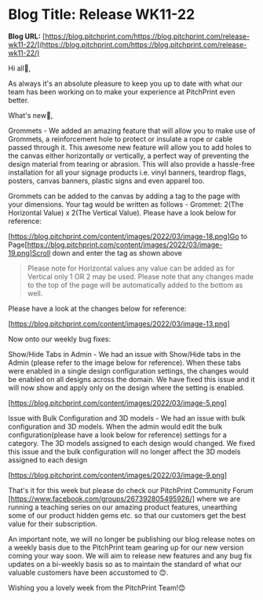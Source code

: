 # **Blog Title**: Release WK11-22

**Blog URL:** [https://blog.pitchprint.com/https://blog.pitchprint.com/release-wk11-22/](https://blog.pitchprint.com/https://blog.pitchprint.com/release-wk11-22/)

Hi all👋,

As always it's an absolute pleasure to keep you up to date with what our team has been working on to make your experience at PitchPrint even
better.

What's new🚀,

Grommets - We added an amazing feature that will allow you to make use of Grommets, a reinforcement hole to protect or insulate a rope or
cable passed through it. This awesome new feature will allow you to add holes to the canvas either horizontally or vertically, a perfect way
of preventing the design material from tearing or abrasion. This will also provide a hassle-free installation for all your signage products
i.e. vinyl banners, teardrop flags, posters, canvas banners, plastic signs and even apparel too.

Grommets can be added to the canvas by adding a tag to the page with your dimensions. Your tag would be written as follows - Grommet: 2(The
Horizontal Value) x 2(The Vertical Value). Please have a look below for reference:

[https://blog.pitchprint.com/content/images/2022/03/image-18.png]Go to
Page[https://blog.pitchprint.com/content/images/2022/03/image-19.png]Scroll down and enter the tag as shown above

> Please note for Horizontal values any value can be added as for Vertical only 1 OR 2 may be used. Please note that any changes made to the
> top of the page will be automatically added to the bottom as well.

Please have a look at the changes below for reference:

[https://blog.pitchprint.com/content/images/2022/03/image-13.png]



Now onto our weekly bug fixes:

Show/Hide Tabs in Admin - We had an issue with Show/Hide tabs in the Admin (please refer to the image below for reference). When these tabs
were enabled in a single design configuration settings, the changes would be enabled on all designs across the domain. We have fixed this
issue and it will now show and apply only on the design where the setting is enabled.

[https://blog.pitchprint.com/content/images/2022/03/image-5.png]

Issue with Bulk Configuration and 3D models - We had an issue with bulk configuration and 3D models. When the admin would edit the bulk
configuration(please have a look below for reference) settings for a category. The 3D models assigned to each design would changed. We fixed
this issue and the bulk configuration will no longer affect the 3D models assigned to each design

[https://blog.pitchprint.com/content/images/2022/03/image-9.png]



That's it for this week but please do check our PitchPrint Community Forum [https://www.facebook.com/groups/267392805495926/] where we are
running a teaching series on our amazing product features, unearthing some of our product hidden gems etc. so that our customers get the
best value for their subscription.

An important note, we will no longer be publishing our blog release notes on a weekly basis due to the PitchPrint team gearing up for our
new version coming your way soon. We will aim to release new features and any bug fix updates on a bi-weekly basis so as to maintain the
standard of what our valuable customers have been accustomed to 😊.

Wishing you a lovely week from the PitchPrint Team!😊

